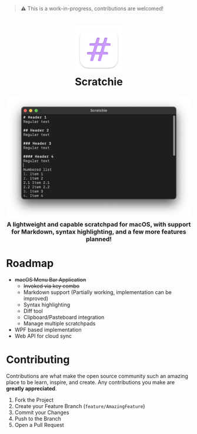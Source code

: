 > ⚠️ This is a work-in-progress, contributions are welcomed!


<h1 align="center">
	<img width="128" alt="Scratchie" src="Artwork/Logo - macOS.png">
  <br />
  Scratchie
</h1>

<h3 align="center">
  <img width="512" alt="Scratchie" src="Artwork/Screen Shot.png">
  <br />
	A lightweight and capable scratchpad for macOS, with support for Markdown, syntax highlighting, and a few more features planned!
</h3>

# Roadmap
- ~~macOS Menu Bar Application~~
  - ~~Invoked via key combo~~
  - Markdown support (Partially working, implementation can be improved)
  - Syntax highlighting
  - Diff tool
  - Clipboard/Pasteboard integration
  - Manage multiple scratchpads
- WPF based implementation
- Web API for cloud sync

# Contributing

Contributions are what make the open source community such an amazing place to be learn, inspire, and create. Any contributions you make are **greatly appreciated**.

1. Fork the Project
2. Create your Feature Branch (`feature/AmazingFeature`)
3. Commit your Changes
4. Push to the Branch
5. Open a Pull Request
